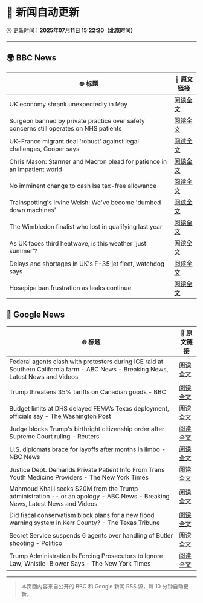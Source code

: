 # 🧠 新闻自动更新

🕒 更新时间：**2025年07月11日 15:22:20（北京时间）**

---

## 🌍 BBC News

| 🌐 标题 | 🔗 原文链接 |
|--------|-------------|
| UK economy shrank unexpectedly in May | [阅读全文](https://www.bbc.com/news/articles/cq6mvem8neno) |
| Surgeon banned by private practice over safety concerns still operates on NHS patients | [阅读全文](https://www.bbc.com/news/articles/cev0n2r0d2yo) |
| UK-France migrant deal 'robust' against legal challenges, Cooper says | [阅读全文](https://www.bbc.com/news/articles/cx24d70gw41o) |
| Chris Mason: Starmer and Macron plead for patience in an impatient world | [阅读全文](https://www.bbc.com/news/articles/clynxqdr157o) |
| No imminent change to cash Isa tax-free allowance | [阅读全文](https://www.bbc.com/news/articles/cqjq9yxkkrvo) |
| Trainspotting's Irvine Welsh: We've become 'dumbed down machines' | [阅读全文](https://www.bbc.com/news/articles/cgq7vzjwyvxo) |
| The Wimbledon finalist who lost in qualifying last year | [阅读全文](https://www.bbc.com/sport/tennis/articles/cwyrk91g912o) |
| As UK faces third heatwave, is this weather 'just summer'? | [阅读全文](https://www.bbc.com/weather/articles/cwyrw66jkkko) |
| Delays and shortages in UK's F-35 jet fleet, watchdog says | [阅读全文](https://www.bbc.com/news/articles/cy0wdyxpqvro) |
| Hosepipe ban frustration as leaks continue | [阅读全文](https://www.bbc.com/news/articles/cqx2y21p1xjo) |

## 📰 Google News

| 🌐 标题 | 🔗 原文链接 |
|--------|-------------|
| Federal agents clash with protesters during ICE raid at Southern California farm - ABC News - Breaking News, Latest News and Videos | [阅读全文](https://news.google.com/rss/articles/CBMiqAFBVV95cUxPVFJxbG1wWjVrbEFwNzlteXlYUEJhMzlXOHNJQXFWczRoUVZfRW5aVllYWXQ3TmgzZE5SU3ctM0hQQU0yN0RNM2RqV0xYSkExeEkzTktkSEtHb3dTdTlyLWFGMzJtSnZvV0NhWVFsQUxzMFRoLWF0OHBjUGtUSEk0Sk5NLVlVbGdTbURLV01MeW5XZUNKOHJwdFhBMndkd2x3ZVZJV2d1dEPSAa4BQVVfeXFMUDZlcFBBRmtsME93akV0aW1jaWJzR3RVbmlXOWhuaFRuYlNWXzVBaDlLYXlKODVuTTF5U3Mtell4UVVTcnRpMjNkSnN0QVcwTkQ0elo5RVFuYThnc0xkOXBpLWRVV3ZrcEhDWjJHM3YtQ1JENmhMZG00XzVZN3Zuems3UUFSOWhZWk15eDNpQTExRjFmTDB4a3hqUGhCMTMyY3h0NXdWRmgwTFd0YUxB?oc=5) |
| Trump threatens 35% tariffs on Canadian goods - BBC | [阅读全文](https://news.google.com/rss/articles/CBMiWkFVX3lxTE9qS2N6VTd6S0dXbnRLMHQweEhWa2JPV3JDWHRZMHpFcEhaWDlXSDVIWmoydkxjMldnNUdhdGdiOXpwc0VrdTZBMklyR3hOMHRlTE82NTJ6ekN2Z9IBX0FVX3lxTFBiRGhYU2hPVEdCeC1NVjJjVjBrZTc5eHJnTEUzSE56Zk12djhIOVdlT2o3cThlSGs4MHVnWVVtbTFLNEk2ZmNOa0RxamRRNVVLSWJ4dVBQVk94TTJjWjRr?oc=5) |
| Budget limits at DHS delayed FEMA’s Texas deployment, officials say - The Washington Post | [阅读全文](https://news.google.com/rss/articles/CBMiogFBVV95cUxQSGFoMnRpTE52VzE5WG5JTGRqQlVvS3RJN3VaTmZ6OGc4SGRua19sZUZVdzV6WHZGelhSaVhtemJ1Z2hhX2lyV2tkMEFGb1JnT2JwZTBjSkZzeVJpVmxPR3BCMGpRN0Rzd2JFZUFiRjdIeUFDQ1Z6TkdKM2R2czhPWE5KbXNMTEl1bEFGTVVOWUtZRm1nWmx0M1ZvQlNDWVA5a3c?oc=5) |
| Judge blocks Trump's birthright citizenship order after Supreme Court ruling - Reuters | [阅读全文](https://news.google.com/rss/articles/CBMiywFBVV95cUxNWHVJS1RCTmxfbG1qM3FTR2VCSXJuUmNTYXlHVUhYVjNEbmRyd0tzQUJ3Q29MUzljR1JUTGNfZm1Qa2pXdWVpems1RnBPdkVfV2tvVG5LS3h5VXhWVS1LeVpOd09kclZuRXVKSWZHbm5HOGEwQWVUQnhUb205X0stMldkWjZLRXlsMDc4WTNBdVFlendmQ3lLTTZXY2NGMjY2MGdKQ1hPbldGN0hkbDRCakhUQ2VGSnpxbm9aOXRpemVzQllELWR1aUYyNA?oc=5) |
| U.S. diplomats brace for layoffs after months in limbo - NBC News | [阅读全文](https://news.google.com/rss/articles/CBMipwFBVV95cUxOM3dtcDNtLTVoUUlYNXNtaWVNNjhzdXpzbkZDY1dwZ1cyQmxTQU0zV2d0UUp6Tl85V09JeXdEUVZKbzZLTGxvTGZaX2JPWjZyLWE5aEpITzBYSVpBSUR5V3A3M2YyYkY3RjJ2c0xGUS05dE4td2s5WU8tbmVSUmJDUWZJRTVHTXN4N3B2cU9Vc3k3RnNQTFlhLW5CaVdKUkszR01QNUFrSdIBVkFVX3lxTE5aYzJoNjBXZXc1aDI4ODRHeURaV3lDc1ZBb0pBQkE3Ny1wUWZuYmlVcVkyQ0RvVDJWck5Nd1AwTHM4WDRoWHVLQnJvUU5vRGN3Vm5GNXJB?oc=5) |
| Justice Dept. Demands Private Patient Info From Trans Youth Medicine Providers - The New York Times | [阅读全文](https://news.google.com/rss/articles/CBMikwFBVV95cUxPeUdrWkV5QkJoUVlpMW5jU0xJaDlJSjNLSEFyQnZTY1IwbENmS051ZmI1b0ZSRDF1ekp3dWlTZ19uNnJrNU1objhTcnozbGhmRzJ3MG9wbUZKOGRsdm1BRW9WcV9ONGNKOHp2dnJTTjBzMF9ZMncyTWFPUnVkaTdJY2VISjJwS1lqQTNSZjJUbnhMc0E?oc=5) |
| Mahmoud Khalil seeks $20M from the Trump administration -- or an apology - ABC News - Breaking News, Latest News and Videos | [阅读全文](https://news.google.com/rss/articles/CBMinwFBVV95cUxOQ3JYSDl6M2RJdXVHRGt6Wlh5VEJHWkxGdExuNUVsdVlLTURLX2hqNjZUdURQSG5mYldYaTBkNk55Qm5pZUdvdFM5VnFWazh0VDYwNFlkZ3o2THQ3Tkc1bTd0NmZXT3RqSDlPZlZSX3RjcEZBdi1GZFJpWFc5MlNxRnctWnZqSVoxQ1dNTkppT3NvQUF5U0VtczdoRWlRWEHSAaQBQVVfeXFMTVlnMU9WZDNBZzFkUlNyX2RTMXo4SmdHMDVVd3NYZV9aLUxrUGlYeXQ3VkloU20xREpfZmRtRDlZc2NJc3BwU3FkNWJhUkpQM0JFRnZsRDc5R1BValFsaGZDVHVpU05GZnBSajg2eGc0WEQyNnlVc2dULXNxOVJ5V1ZLOGl1RTZvV3FZR2wwQjdKVWs4R2gtZnpSeFRaNEIxeXZiMXE?oc=5) |
| Did fiscal conservatism block plans for a new flood warning system in Kerr County? - The Texas Tribune | [阅读全文](https://news.google.com/rss/articles/CBMikwFBVV95cUxPejRTcmVPMmczclpJdFJqODFzNnF4U3RkMG1tQldPOUJWelBySWNwam9jMzNxWVhaMmNzeDMzVEgyRGU5U2FZQUNWb2pXakY5ZWRxdkdRR3N1SXYwS0pVQ3FOcWVlZnNISDhFZEg2YlFlaW5zWlJNcDEtRUdlMUtjNUVsMmE5YUYyRlBGd0ZFQllaMDg?oc=5) |
| Secret Service suspends 6 agents over handling of Butler shooting - Politico | [阅读全文](https://news.google.com/rss/articles/CBMinAFBVV95cUxNaGlPWVAzQUIxcWQ3R2JzQ2phbVpYOUVlb2dMdFhBS3FGNm1ZekpJSFBBVkFySjBiZW1uV2NSeWxPcGVBSHVsdnhEOHdkb2tPOXhiXzNnb21Qb1VZN1pkWGR0MU5xWWJ0TjRXSWh0SHItVUtEd0Nzb0NlazZTdVVMNDViN1NCUGtOVGxZQm9CN25HdS1pdnZHY2ZRaUY?oc=5) |
| Trump Administration Is Forcing Prosecutors to Ignore Law, Whistle-Blower Says - The New York Times | [阅读全文](https://news.google.com/rss/articles/CBMiowFBVV95cUxNRDRDS3VZZGd6c21Fa3JPNnd4cmJ2SkxWNE9JMzNKZ2EtWlBzZzNkMVVkbHEzcTVmZExtNFY1UzVjNDFjQkdHUHlfTVM4amlEQW51Y0I5WW4zeFVVMnNCdWpWMzFLTGdtX0NORGZod1VjR0xfZEZ3a25YSHBIanptWDJKSEg1aFUxSWx3R3BMX0U3N25lalJldGxsVFFVZEF3LTdz?oc=5) |

---
> 本页面内容来自公开的 BBC 和 Google 新闻 RSS 源，每 10 分钟自动更新。